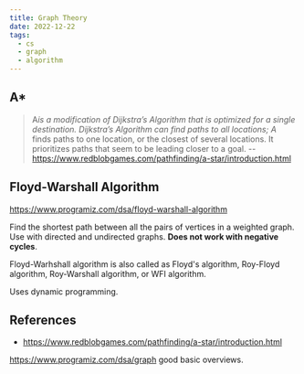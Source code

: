 ```yaml
---
title: Graph Theory
date: 2022-12-22
tags:
  - cs
  - graph
  - algorithm
---
```


## A\*

> A*is a modification of Dijkstra’s Algorithm that is optimized for a single destination. Dijkstra’s Algorithm can find paths to all locations; A* finds paths to one location, or the closest of several locations. It prioritizes paths that seem to be leading closer to a goal.
> -- <https://www.redblobgames.com/pathfinding/a-star/introduction.html>

## Floyd-Warshall Algorithm

<https://www.programiz.com/dsa/floyd-warshall-algorithm>

Find the shortest path between all the pairs of vertices in a weighted graph. Use with directed and undirected graphs. **Does not work with negative cycles**.

Floyd-Warhshall algorithm is also called as Floyd's algorithm, Roy-Floyd algorithm, Roy-Warshall algorithm, or WFI algorithm.

Uses dynamic programming.

## References

- <https://www.redblobgames.com/pathfinding/a-star/introduction.html>

https://www.programiz.com/dsa/graph good basic overviews.
